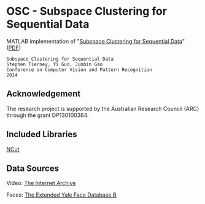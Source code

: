 OSC - Subspace Clustering for Sequential Data
===

MATLAB implementation of "[Subspace Clustering for Sequential Data][1]" ([PDF][5])

	Subspace Clustering for Sequential Data
	Stephen Tierney, Yi Guo, Junbin Gao
	Conference on Computer Vision and Pattern Recognition
	2014

## Acknowledgement

The research project is supported by the Australian Research Council (ARC) through the grant DP130100364.

## Included Libraries

[NCut][2]

## Data Sources

Video: [The Internet Archive][2]

Faces: [The Extended Yale Face Database B][3]

[1]: http://sjtrny.com/publications/
[2]: http://www.cis.upenn.edu/~jshi/software/
[3]: http://archive.org/
[4]: http://vision.ucsd.edu/~leekc/ExtYaleDatabase/ExtYaleB.html
[5]: http://www.cv-foundation.org/openaccess/content_cvpr_2014/papers/Tierney_Subspace_Clustering_for_2014_CVPR_paper.pdf